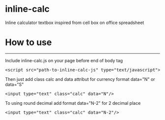 # inline-calc
Inline calculator textbox inspired from cell box on office spreadsheet

# How to use
<hr>
Include inline-calc.js on your page before end of body tag
<pre>&lt;script src="path-to-inline-calc-js" type="text/javascript"&gt;&lt;/script&gt;</pre>

Then just add class calc and data attribut for currency format data="N" or data="S"
<pre>&lt;input type="text" class="calc" data="N"/&gt;</pre>

To using round decimal add format data="N-2" for 2 decimal place
<pre>&lt;input type="text" class="calc" data="N-2"/&gt;</pre>
